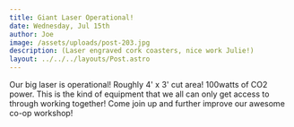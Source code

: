 ```yaml
---
title: Giant Laser Operational!
date: Wednesday, Jul 15th
author: Joe
image: /assets/uploads/post-203.jpg
description: (Laser engraved cork coasters, nice work Julie!)
layout: ../../../layouts/Post.astro
---
```


Our big laser is operational!  Roughly 4' x 3' cut area!  100watts of CO2 power.  This is the kind of equipment that we all can only get access to through working together!   Come join up and further improve our awesome co-op workshop!

